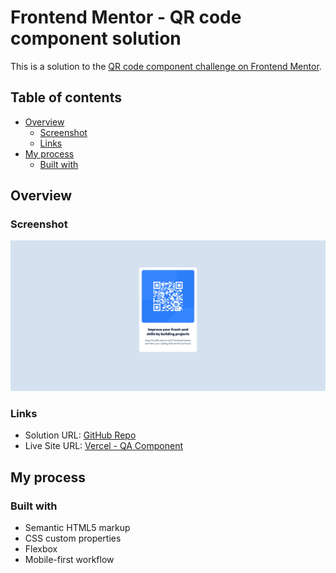 # Frontend Mentor - QR code component solution

This is a solution to the [QR code component challenge on Frontend Mentor](https://www.frontendmentor.io/challenges/qr-code-component-iux_sIO_H).

## Table of contents

- [Overview](#overview)
  - [Screenshot](#screenshot)
  - [Links](#links)
- [My process](#my-process)
  - [Built with](#built-with)

## Overview

### Screenshot

![](./screenshot.png) 

### Links

- Solution URL: [GitHub Repo](https://github.com/davupls/QA_Code_component/tree/main)
- Live Site URL: [Vercel - QA Component](https://qa-code-component.vercel.app/)

## My process

### Built with

- Semantic HTML5 markup
- CSS custom properties
- Flexbox
- Mobile-first workflow